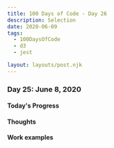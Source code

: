 ```yaml
---
title: 100 Days of Code - Day 26
description: Selection
date: 2020-06-09
tags: 
  - 100DaysOfCode
  - d3
  - jest

layout: layouts/post.njk
---
```


### Day 25: June 8, 2020

#### Today's Progress

#### Thoughts

#### Work examples